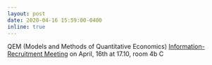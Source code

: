 ```yaml
---
layout: post
date: 2020-04-16 15:59:00-0400
inline: true
---
```

QEM (Models and Methods of Quantitative Economics) [Information-Recruitment Meeting](https://www.facebook.com/QEMSGH/) on April, 16th at 17.10, room 4b C
